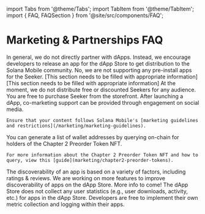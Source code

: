 import Tabs from '@theme/Tabs';
import TabItem from '@theme/TabItem';
import { FAQ, FAQSection } from '@site/src/components/FAQ';

# Marketing & Partnerships FAQ

<Tabs>
<TabItem value="Partnerships" label="Partnerships">

<FAQ>
  <FAQSection title="How can we partner with Solana Mobile?">
    In general, we do not directly partner with dApps. Instead, we encourage developers to release an app for the dApp Store to get distribution to the Solana Mobile community.
  </FAQSection>

  <FAQSection title="Can we have our app preinstalled on the phone?">
    No, we are not supporting any pre-install apps for the Seeker.
  </FAQSection>

  <FAQSection title="How can I airdrop to Seeker or Saga users?">
    [This section needs to be filled with appropriate information]
  </FAQSection>

  <FAQSection title="What's a good amount of people to target for an airdrop?">
    [This section needs to be filled with appropriate information]
  </FAQSection>
  
  <FAQSection title="Can we have X Seekers for Y? What about discounts for teams on the dApp Store?">
    At the moment, we do not distribute free or discounted Seekers for any audience. You are free to purchase Seeker from the storefront.
  </FAQSection>
</FAQ>

</TabItem>
<TabItem value="Marketing" label="Marketing">

<FAQ>
  <FAQSection title="How can we get marketing support from Solana Mobile?">
    After launching a dApp, co-marketing support can be provided through engagement on social media.

    Ensure that your content follows Solana Mobile's [marketing guidelines and restrictions](/marketing/marketing-guidelines).

  </FAQSection>

  <FAQSection title="How can I see the list of Chapter 2 Preorder Token holders?">
    You can generate a list of wallet addresses by querying on-chain for holders of the Chapter 2 Preorder Token NFT.

    For more information about the Chapter 2 Preorder Token NFT and how to query, view this [guide](marketing/chapter2-preorder-tokens).

  </FAQSection>

  <FAQSection title="How can I improve discoverability of my dApp on the dApp store?">
    The discoverability of an app is based on a variety of factors, including ratings & reviews. We are working on more features to improve discoverability of apps on the dApp Store. More info to come!
  </FAQSection>

  <FAQSection title="Do you have statistics on how dApps are performing in your dApp store?">
    The dApp Store does not collect any user statistics (e.g., user downloads, activity, etc.) for apps in the dApp Store. Developers are free to implement their own metric collection and logging within their apps.
  </FAQSection>
</FAQ>

</TabItem>
</Tabs>
